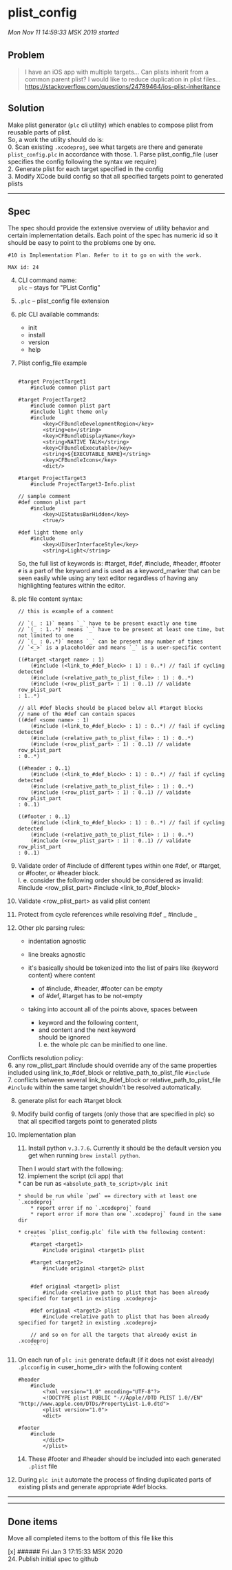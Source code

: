 # plist_config  

###### Mon Nov 11 14:59:33 MSK 2019 started  

## Problem
> I have an iOS app with multiple targets...
> Can plists inherit from a common parent plist? I would like to reduce duplication in plist files...  
https://stackoverflow.com/questions/24789464/ios-plist-inheritance

## Solution
Make plist generator (`plc` cli utility) which enables to compose plist from reusable parts of plist.  
    So, a work the utility should do is:  
    0. Scan existing `.xcodeproj`, see what targets are there and generate `plist_config.plc` in accordance with those.
    1. Parse plist_config_file (user specifies the config following the syntax we require)  
    2. Generate plist for each target specified in the config  
    3. Modify XCode build config so that all specified targets point to generated plists  

---

## Spec  
The spec should provide the extensive overview of utility behavior and certain implementation details. Each point of the spec has numeric id so it should be easy to point to the problems one by one.  
    
    #10 is Implementation Plan. Refer to it to go on with the work.  

    MAX id: 24  


4. CLI command name:  
    `plc` – stays for "PList Config"

15. `.plc` – plist_config file extension  

19. plc CLI available commands:  
    * init  
    * install  
    * version  
    * help  

5. Plist config_file example
    ```
    
    #target ProjectTarget1
        #include common plist part

    #target ProjectTarget2
        #include common plist part  
        #include light theme only  
        #include 
            <key>CFBundleDevelopmentRegion</key>
            <string>en</string>
            <key>CFBundleDisplayName</key>
            <string>NATIVE TALK</string>
            <key>CFBundleExecutable</key>
            <string>${EXECUTABLE_NAME}</string>
            <key>CFBundleIcons</key>
            <dict/>

    #target ProjectTarget3
        #include ProjectTarget3-Info.plist

    // sample comment
    #def common plist part
        #include
            <key>UIStatusBarHidden</key>
            <true/>

    #def light theme only
        #include
            <key>UIUserInterfaceStyle</key>
            <string>Light</string>
    ```

    So, the full list of keywords is: #target, #def, #include, #header, #footer
    `#` is a part of the keyword and is used as a keyword_marker that can be seen easily while using any text editor regardless of having any highlighting features within the editor.  

16. plc file content syntax:  
    ```
    // this is example of a comment  

    // `(_ : 1)` means `_` have to be present exactly one time  
    // `(_ : 1..*)` means `_` have to be present at least one time, but not limited to one   
    // `(_ : 0..*)` means `_` can be present any number of times  
    // `<_>` is a placeholder and means `_` is a user-specific content  
    
    ((#target <target name> : 1)
        (#include (<link_to_#def_block> : 1) : 0..*) // fail if cycling detected
        (#include (<relative_path_to_plist_file> : 1) : 0..*)
        (#include (<row_plist_part> : 1) : 0..1) // validate row_plist_part
    : 1..*)

    // all #def blocks should be placed below all #target blocks
    // name of the #def can contain spaces
    ((#def <some name> : 1)
        (#include (<link_to_#def_block> : 1) : 0..*) // fail if cycling detected
        (#include (<relative_path_to_plist_file> : 1) : 0..*)
        (#include (<row_plist_part> : 1) : 0..1) // validate row_plist_part
    : 0..*)

    ((#header : 0..1)
        (#include (<link_to_#def_block> : 1) : 0..*) // fail if cycling detected
        (#include (<relative_path_to_plist_file> : 1) : 0..*)
        (#include (<row_plist_part> : 1) : 0..1) // validate row_plist_part
    : 0..1)

    ((#footer : 0..1)
        (#include (<link_to_#def_block> : 1) : 0..*) // fail if cycling detected
        (#include (<relative_path_to_plist_file> : 1) : 0..*)
        (#include (<row_plist_part> : 1) : 0..1) // validate row_plist_part
    : 0..1)
    ```  

23. Validate order of #include of different types within one #def, or #target, or #footer, or #header block.  
    I. e. consider the following order should be considered as invalid:  
        #include <row_plist_part>
        #include <link_to_#def_block>  

21. Validate <row_plist_part> as valid plist content  

22. Protect from cycle references while resolving #def _ #include _

18. Other plc parsing rules:  
    * indentation agnostic
    * line breaks agnostic
    * it's basically should be tokenized into the list of pairs like {keyword content} where content  
        * of #include, #header, #footer can be empty  
        * of #def, #target has to be not-empty  

    * taking into account all of the points above, spaces between  
        * keyword and the following content,  
        * and content and the next keyword  
        should be ignored  
        I. e. the whole plc can be minified to one line.  

Conflicts resolution policy:  
    6. any row_plist_part #include should override any of the same properties included using link_to_#def_block or relative_path_to_plist_file `#include`  
    7. conflicts between several link_to_#def_block or relative_path_to_plist_file `#include` within the same target shouldn't be resolved automatically.  

8. generate plist for each #target block

9. Modify build config of targets (only those that are specified in plc) so that all specified targets point to generated plists  

10. Implementation plan  

    11. Install python `v.3.7.6`. Currently it should be the default version you get when running `brew install python`.  

    Then I would start with the following:  
    12. implement the script (cli app) that  
        * can be run as `<absolute_path_to_script>/plc init`

        
        * should be run while `pwd` == directory with at least one `.xcodeproj`  
            * report error if no `.xcodeproj` found  
            * report error if more than one `.xcodeproj` found in the same dir  
        
        * creates `plist_config.plc` file with the following content:  
            ```
            #target <target1>
                #include original <target1> plist

            #target <target2>
                #include original <target2> plist 
                

            #def original <target1> plist 
                #include <relative path to plist that has been already specified for target1 in existing .xcodeproj>
            
            #def original <target2> plist 
                #include <relative path to plist that has been already specified for target2 in existing .xcodeproj>

            // and so on for all the targets that already exist in .xcodeproj  
            ```  



13. On each run of `plc init` generate default (if it does not exist already) `.plcconfig` in <user_home_dir> with the following content  
    ```
    #header  
        #include  
            <?xml version="1.0" encoding="UTF-8"?>
            <!DOCTYPE plist PUBLIC "-//Apple//DTD PLIST 1.0//EN" "http://www.apple.com/DTDs/PropertyList-1.0.dtd">
            <plist version="1.0">
            <dict>

    #footer
        #include 
            </dict>
            </plist>
    ```  

    14. These #footer and #header should be included into each generated `.plist` file  

20. During `plc init` automate the process of finding duplicated parts of existing plists and generate appropriate #def blocks.  



---
---

## Done items  
Move all completed items to the bottom of this file like this  

[x] ###### Fri Jan 3 17:15:33 MSK 2020  
    24. Publish initial spec to github  

